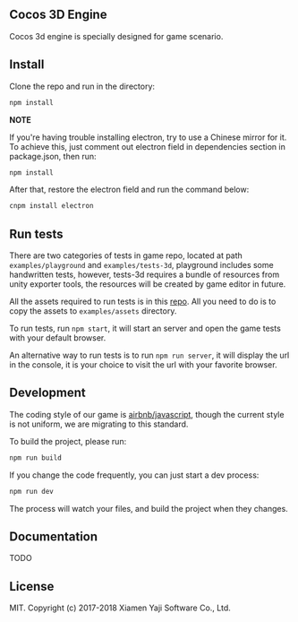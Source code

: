 ## Cocos 3D Engine

Cocos 3d engine is specially designed for game scenario.

## Install

Clone the repo and run in the directory:

```bash
npm install
```

**NOTE**

If you're having trouble installing electron, try to use a Chinese mirror for it. To achieve this, just comment out electron field in dependencies section in package.json, then run:

```bash
npm install
```

After that, restore the electron field and run the command below:

```bash
cnpm install electron
```
## Run tests
There are two categories of tests in game repo, located at path `examples/playground` and `examples/tests-3d`, playground includes some handwritten tests, however, tests-3d requires a bundle of resources from unity exporter tools, the resources will be created by game editor in future.

All the assets required to run tests is in this [repo](https://github.com/cocos-creator/assets-3d). All you need to do is to copy the assets to `examples/assets` directory.

To run tests, run `npm start`, it will start an server and open the game tests with your default browser.

An alternative way to run tests is to run `npm run server`, it will display the url in the console, it is your choice to visit the url with your favorite browser.

## Development
The coding style of our game is [airbnb/javascript](https://github.com/airbnb/javascript), though the current style is not uniform, we are migrating to this standard.

To build the project, please run:

```bash
npm run build
```

If you change the code frequently, you can just start a dev process:

```bash
npm run dev
```

The process will watch your files, and build the project when they changes.

## Documentation

TODO

## License

MIT.
Copyright (c) 2017-2018 Xiamen Yaji Software Co., Ltd.

